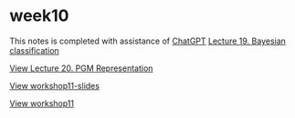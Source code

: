 # week10
This notes is completed with assistance of [ChatGPT](https://chat.openai.com/c/a5a9ef56-c833-496a-8e28-df49e108ad63)
[Lecture 19. Bayesian classification](./slide/19.pdf)

[View Lecture 20. PGM Representation](./slide/20.pdf)

[View workshop11-slides](./slide/workshop10-slides.pdf)

[View workshop11](/workshop10-slides.pdf)